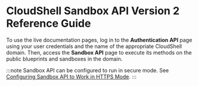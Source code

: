 
# CloudShell Sandbox API Version 2 Reference Guide

To use the live documentation pages, log in to the **Authentication API** page using your user credentials and the name of the appropriate CloudShell domain. Then, access the **Sandbox API** page to execute its methods on the public blueprints and sandboxes in the domain.

:::note 
Sandbox API can be configured to run in secure mode. See [Configuring Sandbox API to Work in HTTPS Mode](../../../install-configure/cloudshell-suite/secure-communication/config-secured-sandbox-api.md).
:::